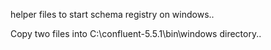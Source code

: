 helper files to start schema registry on windows..

Copy two files into C:\confluent-5.5.1\bin\windows directory..

